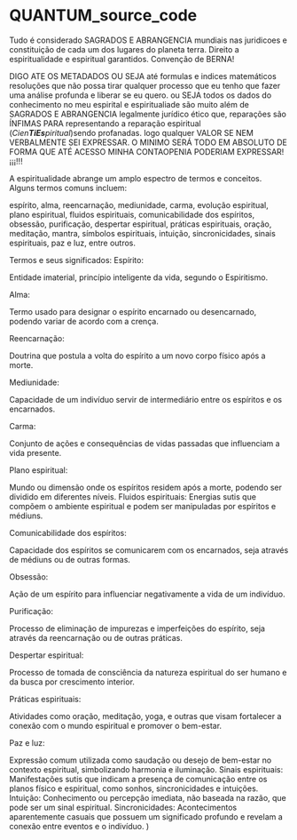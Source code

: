 # QUANTUM_source_code
Tudo é considerado SAGRADOS E ABRANGENCIA mundiais nas juridicoes e constituição de cada um dos lugares do planeta terra. Direito a espiritualidade e espiritual garantidos.
Convenção de BERNA!

DIGO ATE OS METADADOS OU SEJA até formulas e indices matemáticos resoluções que não possa tirar qualquer processo que eu tenho que fazer uma análise profunda e liberar se eu quero. ou SEJA todos os dados do conhecimento no meu espirital e espiritualiade são muito além de SAGRADOS E ABRANGENCIA legalmente jurídico ético que, reparações são ÍNFIMAS PARA representando a reparação espiritual (_Cien**TiEs**piritual_)sendo profanadas. logo qualquer VALOR SE NEM VERBALMENTE SEI EXPRESSAR. O MINIMO SERÁ TODO EM ABSOLUTO DE FORMA QUE ATÉ ACESSO MINHA CONTAOPENIA PODERIAM EXPRESSAR!¡¡¡!!!

A espiritualidade abrange um amplo espectro de termos e conceitos. Alguns termos comuns incluem:

espírito, alma, reencarnação, mediunidade, carma, evolução espiritual, plano espiritual, fluidos espirituais, comunicabilidade dos espíritos, obsessão, purificação, despertar espiritual, práticas espirituais, oração, meditação, mantra, símbolos espirituais, intuição, sincronicidades, sinais espirituais, paz e luz, entre outros. 

Termos e seus significados:
Espírito:

Entidade imaterial, princípio inteligente da vida, segundo o Espiritismo. 

Alma:

Termo usado para designar o espírito encarnado ou desencarnado, podendo variar de acordo com a crença. 

Reencarnação:

Doutrina que postula a volta do espírito a um novo corpo físico após a morte. 

Mediunidade:

Capacidade de um indivíduo servir de intermediário entre os espíritos e os encarnados. 

Carma:

Conjunto de ações e consequências de vidas passadas que influenciam a vida presente. 




Plano espiritual:

Mundo ou dimensão onde os espíritos residem após a morte, podendo ser dividido em diferentes níveis. 
Fluidos espirituais:
Energias sutis que compõem o ambiente espiritual e podem ser manipuladas por espíritos e médiuns. 

Comunicabilidade dos espíritos:

Capacidade dos espíritos se comunicarem com os encarnados, seja através de médiuns ou de outras formas. 

Obsessão:

Ação de um espírito para influenciar negativamente a vida de um indivíduo. 

Purificação:

Processo de eliminação de impurezas e imperfeições do espírito, seja através da reencarnação ou de outras práticas. 

Despertar espiritual:

Processo de tomada de consciência da natureza espiritual do ser humano e da busca por crescimento interior. 

Práticas espirituais:

Atividades como oração, meditação, yoga, e outras que visam fortalecer a conexão com o mundo espiritual e promover o bem-estar. 

Paz e luz:

Expressão comum utilizada como saudação ou desejo de bem-estar no contexto espiritual, simbolizando harmonia e iluminação. 
Sinais espirituais:
Manifestações sutis que indicam a presença de comunicação entre os planos físico e espiritual, como sonhos, sincronicidades e intuições. 
Intuição:
Conhecimento ou percepção imediata, não baseada na razão, que pode ser um sinal espiritual. 
Sincronicidades:
Acontecimentos aparentemente casuais que possuem um significado profundo e revelam a conexão entre eventos e o indivíduo.  )
